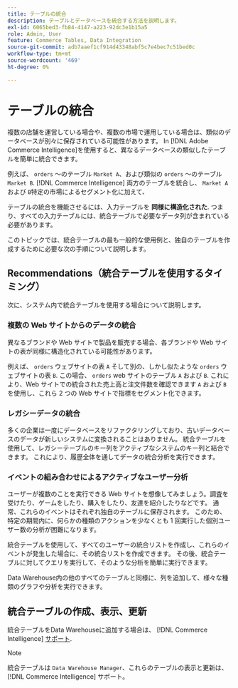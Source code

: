 ```yaml
---
title: テーブルの統合
description: テーブルとデータベースを統合する方法を説明します。
exl-id: 6065bed3-fb84-4147-a223-92dc3e1b15a5
role: Admin, User
feature: Commerce Tables, Data Integration
source-git-commit: adb7aaef1cf914d43348abf5c7e4bec7c51bed0c
workflow-type: tm+mt
source-wordcount: '469'
ht-degree: 0%

---
```


# テーブルの統合

複数の店舗を運営している場合や、複数の市場で運用している場合は、類似のデータベースが別々に保存されている可能性があります。 In [!DNL Adobe Commerce Intelligence]を使用すると、異なるデータベースの類似したテーブルを簡単に統合できます。

例えば、 `orders` ～のテーブル `Market A`、および類似の `orders` ～のテーブル `Market B`. [!DNL Commerce Intelligence] 両方のテーブルを統合し、 `Market A` および `B`特定の市場によるセグメント化に加えて、

テーブルの統合を機能させるには、入力テーブルを **同様に構造化された**. つまり、すべての入力テーブルには、統合テーブルで必要なデータ列が含まれている必要があります。

このトピックでは、統合テーブルの最も一般的な使用例と、独自のテーブルを作成するために必要な次の手順について説明します。

## Recommendations（統合テーブルを使用するタイミング）

次に、システム内で統合テーブルを使用する場合について説明します。

### 複数の Web サイトからのデータの統合

異なるブランドや Web サイトで製品を販売する場合、各ブランドや Web サイトの表が同様に構造化されている可能性があります。

例えば、 `orders` ウェブサイトの表 `A` そして別の、しかし似たような `orders` ウェブサイトの表 `B`. この場合、 `orders` web サイトのテーブル `A` および `B`. これにより、Web サイトでの統合された売上高と注文件数を確認できます `A` および `B`を使用し、これら 2 つの Web サイトで指標をセグメント化できます。

### レガシーデータの統合

多くの企業は一度にデータベースをリファクタリングしており、古いデータベースのデータが新しいシステムに変換されることはありません。 統合テーブルを使用して、レガシーテーブルのキー列をアクティブなシステムのキー列と結合できます。 これにより、履歴全体を通してデータの統合分析を実行できます。

### イベントの組み合わせによるアクティブなユーザー分析

ユーザーが複数のことを実行できる Web サイトを想像してみましょう。調査を受けたり、ゲームをしたり、購入をしたり、友達を紹介したりなどです。 通常、これらのイベントはそれぞれ独自のテーブルに保存されます。 このため、特定の期間内に、何らかの種類のアクションを少なくとも 1 回実行した個別ユーザー数の分析が困難になります。

統合テーブルを使用して、すべてのユーザーの統合リストを作成し、これらのイベントが発生した場合に、その統合リストを作成できます。 その後、統合テーブルに対してクエリを実行して、そのような分析を簡単に実行できます。

Data Warehouse内の他のすべてのテーブルと同様に、列を追加して、様々な種類のグラフや分析を実行できます。

## 統合テーブルの作成、表示、更新

統合テーブルをData Warehouseに追加する場合は、 [!DNL Commerce Intelligence] [サポート](../guide-overview.md#Submitting-a-Support-Ticket).

>[!NOTE]
>
>統合テーブルは `Data Warehouse Manager`、これらのテーブルの表示と更新は、 [!DNL Commerce Intelligence] サポート。
